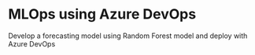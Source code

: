 # MLOps using Azure DevOps

Develop a forecasting model using Random Forest model and deploy with Azure DevOps
